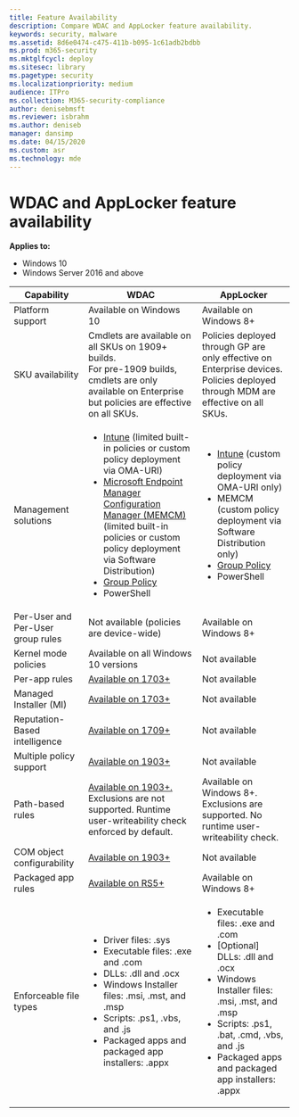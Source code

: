 ```yaml
---
title: Feature Availability
description: Compare WDAC and AppLocker feature availability.
keywords: security, malware
ms.assetid: 8d6e0474-c475-411b-b095-1c61adb2bdbb
ms.prod: m365-security
ms.mktglfcycl: deploy
ms.sitesec: library
ms.pagetype: security
ms.localizationpriority: medium
audience: ITPro
ms.collection: M365-security-compliance
author: denisebmsft
ms.reviewer: isbrahm
ms.author: deniseb
manager: dansimp
ms.date: 04/15/2020
ms.custom: asr
ms.technology: mde
---
```


# WDAC and AppLocker feature availability

**Applies to:**

- Windows 10
- Windows Server 2016 and above

| Capability                        | WDAC                                                                                                                                                                                                                                                                                                                                               | AppLocker                                                                                                                                                                                                                                                                                                                         |
|-----------------------------------|----------------------------------------------------------------------------------------------------------------------------------------------------------------------------------------------------------------------------------------------------------------------------------------------------------------------------------------------------|-----------------------------------------------------------------------------------------------------------------------------------------------------------------------------------------------------------------------------------------------------------------------------------------------------------------------------------|
| Platform support                  | Available on Windows 10                                                                                                                                                                                                                                                                                                                    | Available on Windows 8+                                                                                                                                                                                                                                                                                                   |
| SKU availability                  | Cmdlets are available on all SKUs on 1909+ builds.<br>For pre-1909 builds, cmdlets are only available on Enterprise but policies are effective on all SKUs.                                                                                                                                                                                        | Policies deployed through GP are only effective on Enterprise devices.<br>Policies deployed through MDM are effective on all SKUs.                                                                                                                                                                                                |
| Management solutions              | <ul><li>[Intune](./deploy-windows-defender-application-control-policies-using-intune.md) (limited built-in policies or custom policy deployment via OMA-URI)</li><li>[Microsoft Endpoint Manager Configuration Manager (MEMCM)](/configmgr/protect/deploy-use/use-device-guard-with-configuration-manager) (limited built-in policies or custom policy deployment via Software Distribution)</li><li>[Group Policy](./deploy-windows-defender-application-control-policies-using-group-policy.md) </li><li>PowerShell</li></ul>                                                                                                                                                                                                                                         | <ul><li>[Intune](/windows/client-management/mdm/applocker-csp) (custom policy deployment via OMA-URI only)</li><li>MEMCM (custom policy deployment via Software Distribution only)</li><li>[Group Policy](./applocker/determine-group-policy-structure-and-rule-enforcement.md)</li><li>PowerShell</li><ul>                                                                                                                                                                                                                                              |
| Per-User and Per-User group rules | Not available (policies are device-wide)                                                                                                                                                                                                                                                                                                           | Available on Windows 8+                                                                                                                                                                                                                                                                                                           |
| Kernel mode policies              | Available on all Windows 10 versions                                                                                                                                                                                                                                                                                                                 | Not available                                                                                                                                                                                                                                                                                                                     |
| Per-app rules                     | [Available on 1703+](./use-windows-defender-application-control-policy-to-control-specific-plug-ins-add-ins-and-modules.md)                                                                                                                                                                                                                                                                                                                                 | Not available                                                                                                                                                                                                                                                                                                                     |
| Managed Installer (MI)            | [Available on 1703+](./configure-authorized-apps-deployed-with-a-managed-installer.md)                                                                                                                                                                                                                                                                                                                                 | Not available                                                                                                                                                                                                                                                                                                                |
| Reputation-Based intelligence     | [Available on 1709+](./use-windows-defender-application-control-with-intelligent-security-graph.md)                                                                                                                                                                                                                                                                                                                                 | Not available                                                                                                                                                                                                                                                                                                                |
| Multiple policy support           | [Available on 1903+](./deploy-multiple-windows-defender-application-control-policies.md)                                                                                                                                                                                                                                                                                                                                 | Not available                                                                                                                                                                                                                                                                        |
| Path-based rules                  | [Available on 1903+.](./select-types-of-rules-to-create.md#more-information-about-filepath-rules) Exclusions are not supported. Runtime user-writeability check enforced by default.                                                                                                                                                                                                                                                    | Available on Windows 8+. Exclusions are supported. No runtime user-writeability check.                                                                                                                                                                                                                                                                                |
| COM object configurability        | [Available on 1903+](./allow-com-object-registration-in-windows-defender-application-control-policy.md)                                                                                                                                                                                                                                                                                                                                 | Not available                                                                                                                                                                                                                                                                                                                     |
| Packaged app rules                | [Available on RS5+](./manage-packaged-apps-with-windows-defender-application-control.md)                                                                                                                                                                                                                                                                                                                                 | Available on Windows 8+                                                                                                                                                                                                                                                                                                           |
| Enforceable file types       | <ul><li>Driver files: .sys</li><li>Executable files: .exe and .com</li><li>DLLs: .dll and .ocx</li><li>Windows Installer files: .msi, .mst, and .msp</li><li>Scripts: .ps1, .vbs, and .js</li><li>Packaged apps and packaged app installers: .appx</li></ul>| <ul><li>Executable files: .exe and .com</li><li>[Optional] DLLs: .dll and .ocx</li><li>Windows Installer files: .msi, .mst, and .msp</li><li>Scripts: .ps1, .bat, .cmd, .vbs, and .js</li><li>Packaged apps and packaged app installers: .appx</li></ul>|